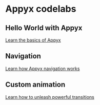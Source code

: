 # Appyx codelabs

## Hello World with Appyx

[Learn the basics of Appyx](https://bumble-tech.github.io/appyx-codelabs/appyx-hello-world)

## Navigation

[Learn how Appyx navigation works](https://bumble-tech.github.io/appyx-codelabs/appyx-navigation)

## Custom animation

[Learn how to unleash powerful transitions](https://bumble-tech.github.io/appyx-codelabs/appyx-custom-animation)
